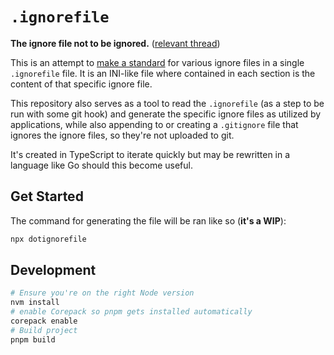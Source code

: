 # `.ignorefile`

**The ignore file not to be ignored.** ([relevant thread](https://www.threads.net/@doseofted/post/C0kT-W2xpRp))

This is an attempt to [make a standard](https://xkcd.com/927/) for various ignore files in a single `.ignorefile` file. It is an INI-like file where contained in each section is the content of that specific ignore file.

This repository also serves as a tool to read the `.ignorefile` (as a step to be run with some git hook) and generate the specific ignore files as utilized by applications, while also appending to or creating a `.gitignore` file that ignores the ignore files, so they're not uploaded to git.

It's created in TypeScript to iterate quickly but may be rewritten in a language like Go should this become useful.

## Get Started

The command for generating the file will be ran like so (**it's a WIP**):

```zsh
npx dotignorefile
```

## Development

```zsh
# Ensure you're on the right Node version
nvm install
# enable Corepack so pnpm gets installed automatically
corepack enable
# Build project
pnpm build
```

